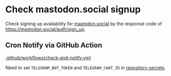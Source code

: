 # Check mastodon.social signup

Check signing up availability for [mastodon.social](https://mastodon.social)
by the response code of <https://mastodon.social/auth/sign_up>.

## Cron Notify via GitHub Action

[.github/workflows/check-and-notify.yml](.github/workflows/check-and-notify.yml)

Need to set `TELEGRAM_BOT_TOKEN` and `TELEGRAM_CHAT_ID` in
[repository secrets](repo-secrets).

[repo-secrets]: https://docs.github.com/en/actions/security-guides/encrypted-secrets#creating-encrypted-secrets-for-a-repository
